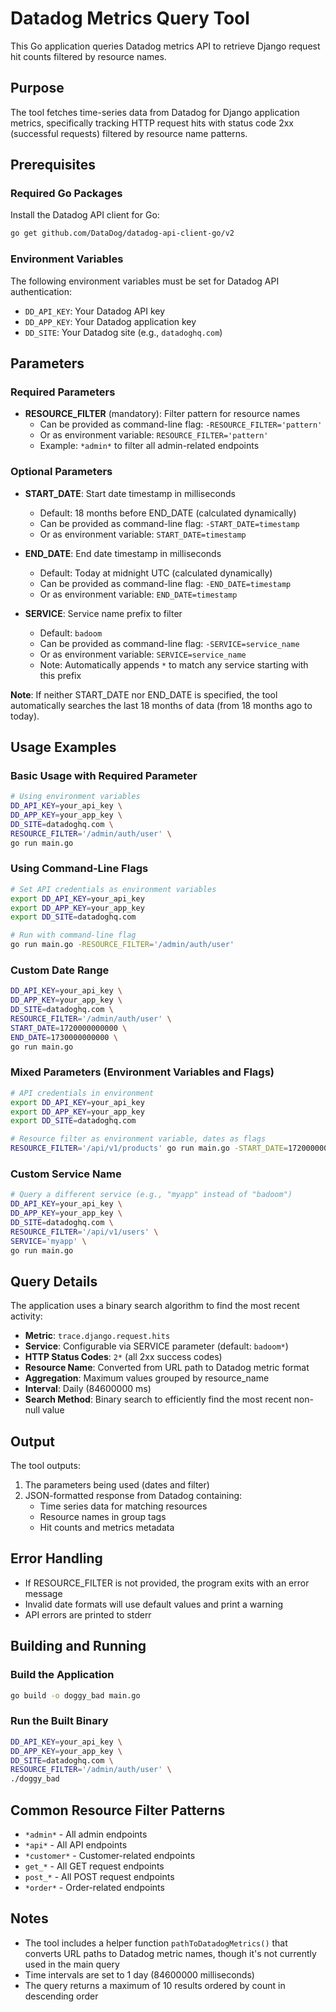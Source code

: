 # Datadog Metrics Query Tool

This Go application queries Datadog metrics API to retrieve Django request hit counts filtered by resource names.

## Purpose

The tool fetches time-series data from Datadog for Django application metrics, specifically tracking HTTP request hits with status code 2xx (successful requests) filtered by resource name patterns.

## Prerequisites

### Required Go Packages

Install the Datadog API client for Go:

```bash
go get github.com/DataDog/datadog-api-client-go/v2
```

### Environment Variables

The following environment variables must be set for Datadog API authentication:

- `DD_API_KEY`: Your Datadog API key
- `DD_APP_KEY`: Your Datadog application key  
- `DD_SITE`: Your Datadog site (e.g., `datadoghq.com`)

## Parameters

### Required Parameters

- **RESOURCE_FILTER** (mandatory): Filter pattern for resource names
  - Can be provided as command-line flag: `-RESOURCE_FILTER='pattern'`
  - Or as environment variable: `RESOURCE_FILTER='pattern'`
  - Example: `*admin*` to filter all admin-related endpoints

### Optional Parameters

- **START_DATE**: Start date timestamp in milliseconds
  - Default: 18 months before END_DATE (calculated dynamically)
  - Can be provided as command-line flag: `-START_DATE=timestamp`
  - Or as environment variable: `START_DATE=timestamp`

- **END_DATE**: End date timestamp in milliseconds
  - Default: Today at midnight UTC (calculated dynamically)
  - Can be provided as command-line flag: `-END_DATE=timestamp`
  - Or as environment variable: `END_DATE=timestamp`

- **SERVICE**: Service name prefix to filter
  - Default: `badoom`
  - Can be provided as command-line flag: `-SERVICE=service_name`
  - Or as environment variable: `SERVICE=service_name`
  - Note: Automatically appends `*` to match any service starting with this prefix

**Note**: If neither START_DATE nor END_DATE is specified, the tool automatically searches the last 18 months of data (from 18 months ago to today).

## Usage Examples

### Basic Usage with Required Parameter

```bash
# Using environment variables
DD_API_KEY=your_api_key \
DD_APP_KEY=your_app_key \
DD_SITE=datadoghq.com \
RESOURCE_FILTER='/admin/auth/user' \
go run main.go
```

### Using Command-Line Flags

```bash
# Set API credentials as environment variables
export DD_API_KEY=your_api_key
export DD_APP_KEY=your_app_key
export DD_SITE=datadoghq.com

# Run with command-line flag
go run main.go -RESOURCE_FILTER='/admin/auth/user'
```

### Custom Date Range

```bash
DD_API_KEY=your_api_key \
DD_APP_KEY=your_app_key \
DD_SITE=datadoghq.com \
RESOURCE_FILTER='/admin/auth/user' \
START_DATE=1720000000000 \
END_DATE=1730000000000 \
go run main.go
```

### Mixed Parameters (Environment Variables and Flags)

```bash
# API credentials in environment
export DD_API_KEY=your_api_key
export DD_APP_KEY=your_app_key
export DD_SITE=datadoghq.com

# Resource filter as environment variable, dates as flags
RESOURCE_FILTER='/api/v1/products' go run main.go -START_DATE=1720000000000 -END_DATE=1730000000000
```

### Custom Service Name

```bash
# Query a different service (e.g., "myapp" instead of "badoom")
DD_API_KEY=your_api_key \
DD_APP_KEY=your_app_key \
DD_SITE=datadoghq.com \
RESOURCE_FILTER='/api/v1/users' \
SERVICE='myapp' \
go run main.go
```

## Query Details

The application uses a binary search algorithm to find the most recent activity:
- **Metric**: `trace.django.request.hits`
- **Service**: Configurable via SERVICE parameter (default: `badoom*`)
- **HTTP Status Codes**: `2*` (all 2xx success codes)
- **Resource Name**: Converted from URL path to Datadog metric format
- **Aggregation**: Maximum values grouped by resource_name
- **Interval**: Daily (84600000 ms)
- **Search Method**: Binary search to efficiently find the most recent non-null value

## Output

The tool outputs:
1. The parameters being used (dates and filter)
2. JSON-formatted response from Datadog containing:
   - Time series data for matching resources
   - Resource names in group tags
   - Hit counts and metrics metadata

## Error Handling

- If RESOURCE_FILTER is not provided, the program exits with an error message
- Invalid date formats will use default values and print a warning
- API errors are printed to stderr

## Building and Running

### Build the Application

```bash
go build -o doggy_bad main.go
```

### Run the Built Binary

```bash
DD_API_KEY=your_api_key \
DD_APP_KEY=your_app_key \
DD_SITE=datadoghq.com \
RESOURCE_FILTER='/admin/auth/user' \
./doggy_bad
```

## Common Resource Filter Patterns

- `*admin*` - All admin endpoints
- `*api*` - All API endpoints
- `*customer*` - Customer-related endpoints
- `get_*` - All GET request endpoints
- `post_*` - All POST request endpoints
- `*order*` - Order-related endpoints

## Notes

- The tool includes a helper function `pathToDatadogMetrics()` that converts URL paths to Datadog metric names, though it's not currently used in the main query
- Time intervals are set to 1 day (84600000 milliseconds)
- The query returns a maximum of 10 results ordered by count in descending order